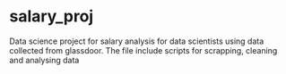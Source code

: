 # salary_proj
Data science project for salary analysis for data scientists using data collected from glassdoor.
The file include scripts for scrapping, cleaning and analysing data
